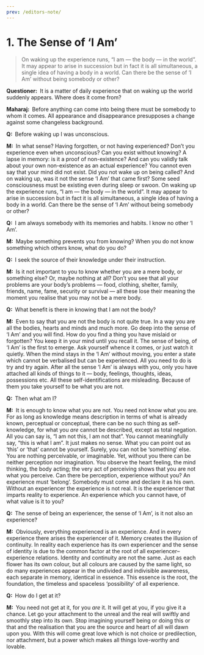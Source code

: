 ```yaml
---
prev: /editors-note/
---
```

# 1. The Sense of ‘I Am’

>On waking up the experience runs, “I am — the body — in the world”. It may appear to arise in succession but in fact it is all simultaneous, a single idea of having a body in a world. Can there be the sense of ‘I Am’ without being somebody or other?

**Questioner:**&ensp;It is a matter of daily experience that on waking up the world suddenly appears. Where does it come from?

**Maharaj:**&ensp;Before anything can come into being there must be somebody to whom it comes. All appearance and disappearance presupposes a change against some changeless background.

**Q:**&ensp;Before waking up I was unconscious.

**M:**&ensp;In what sense? Having forgotten, or not having experienced? Don’t you experience even when unconscious? Can you exist without knowing? A lapse in memory: is it a proof of non-existence? And can you validly talk about your own non-existence as an actual experience? You cannot even say that your mind did not exist. Did you not wake up on being called? And on waking up, was it not the sense ‘I Am’ that came first? Some seed consciousness must be existing even during sleep or swoon. On waking up the experience runs, “I am — the body — in the world”. It may appear to arise in succession but in fact it is all simultaneous, a single idea of having a body in a world. Can there be the sense of ‘I Am’ without being somebody or other?

**Q:**&ensp;I am always somebody with its memories and habits. I know no other ‘I Am’.

**M:**&ensp;Maybe something prevents you from knowing? When you do not know something which others know, what do you do?

**Q:**&ensp;I seek the source of their knowledge under their instruction.

**M:**&ensp;Is it not important to you to know whether you are a mere body, or something else? Or, maybe nothing at all? Don’t you see that all your problems are your body’s problems — food, clothing, shelter, family, friends, name, fame, security or survival — all these lose their meaning the moment you realise that you may not be a mere body.

**Q:**&ensp;What benefit is there in knowing that I am not the body?

**M:**&ensp;Even to say that you are not the body is not quite true. In a way you are all the bodies, hearts and minds and much more. Go deep into the sense of ‘I Am’ and you will find. How do you find a thing you have mislaid or forgotten? You keep it in your mind until you recall it. The sense of being, of ‘I Am’ is the first to emerge. Ask yourself whence it comes, or just watch it quietly. When the mind stays in the ‘I Am’ without moving, you enter a state which cannot be verbalised but can be experienced. All you need to do is try and try again. After all the sense ‘I Am’ is always with you, only you have attached all kinds of things to it — body, feelings, thoughts, ideas, possessions etc. All these self-identifications are misleading. Because of them you take yourself to be what you are not.

**Q:**&ensp;Then what am I?

**M:**&ensp;It is enough to know what you are not. You need not know what you are. For as long as knowledge means description in terms of what is already known, perceptual or conceptual, there can be no such thing as self-knowledge, for what you *are* cannot be described, except as total negation. All you can say is, “I am not this, I am not that”. You cannot meaningfully say, “this is what I am”. It just makes no sense. What you can point out as ‘this’ or ‘that’ cannot be yourself. Surely, you can not be ‘something’ else. You are nothing perceivable, or imaginable. Yet, without you there can be neither perception nor imagination. You observe the heart feeling, the mind thinking, the body acting; the very act of perceiving shows that you are not what you perceive. Can there be perception, experience without you? An experience must ‘belong’. Somebody must come and declare it as his own. Without an experiencer the experience is not real. It is the experiencer that imparts reality to experience. An experience which you cannot have, of what value is it to you?

**Q:**&ensp;The sense of being an experiencer, the sense of ‘I Am’, is it not also an experience?

**M:**&ensp;Obviously, everything experienced is an experience. And in every experience there arises the experiencer of it. Memory creates the illusion of continuity. In reality each experience has its own experiencer and the sense of identity is due to the common factor at the root of all experiencer–experience relations. Identity and continuity are not the same. Just as each flower has its own colour, but all colours are caused by the same light, so do many experiences appear in the undivided and indivisible awareness, each separate in memory, identical in essence. This essence is the root, the foundation, the timeless and spaceless ‘possibility’ of all experience.

**Q:**&ensp;How do I get at it?

**M:**&ensp;You need not get at it, for you *are* it. It will get at you, if you give it a chance. Let go your attachment to the unreal and the real will swiftly and smoothly step into its own. Stop imagining yourself being or doing this or that and the realisation that you are the source and heart of all will dawn upon you. With this will come great love which is not choice or predilection, nor attachment, but a power which makes all things love-worthy and lovable.